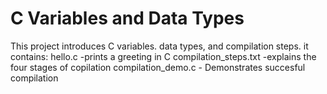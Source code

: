 # C Variables and Data Types

This project introduces C variables. data types, and compilation steps.
it contains:
hello.c -prints a greeting in C
compilation_steps.txt -explains the four stages of copilation 
compilation_demo.c - Demonstrates succesful compilation

